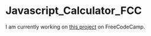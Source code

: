 # Javascript_Calculator_FCC

I am currently working on [this project](https://www.freecodecamp.org/learn/front-end-development-libraries/front-end-development-libraries-projects/build-a-javascript-calculator)
on FreeCodeCamp.
